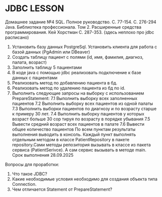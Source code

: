 # JDBC LESSON

Домашнее задание №4
SQL. Полное руководство. С. 77-154. С. 276-294
Java. Библиотека профессионала. Том 2. Расширенные средства программирования. Кей Хорстман С. 287-353. (здесь неплохо про jdbc расписано) 

1. Установить базу данных PostgreSql. Установить клиента для работа с базой данных (PgAdmin или DBeaver)
2. Создать таблицу пациент с полями (id, имя, фамилия, диагноз, палата, возраст)
3. Заполнить таблицу 5 пациентами
4. В коде java с помощью jdbc реализовать подключение к базе данных с пациентами 
5. Реализовать метод по добавлению пациента в бд. 
6. Реализовать метод по удалению пациента из бд по id.
7. Выполнить следующие запросы на выборку с использованием  PrepareStatement:
7.1 Выполнить выборку всех заполненных пациентов
7.2 Выполнить выборку всех пациентов из одной палаты
7.3 Выполнить выборки пациентов по диагнозу и по возрасту старше к примеру 30 лет.
7.4 Выполнить выборку пациентов у которых возраст больше 30 сор
тируя по возрасту в порядке убывания
7.5 Вывести средний возраст всех пациентов в палате
7.6 Вывести общее количество пациентов
По всем пунктам результаты выполнения выводить в консоль. Каждый пункт выполнять отдельным методом в классе PatientRepository в пакете repository.Сами методы репозитория вызывать в классе из пакета сервиса (PatientSerivce). А сам сервис вызывать в методе main.
Срок выполнения 28.09.2025

Вопросы для проработки:
1. Что такое JDBC?
2. Какие необходимые условия необходимо для создания объекта типа Connection.
3. Чем отличается Statement от PrepareStatement?
